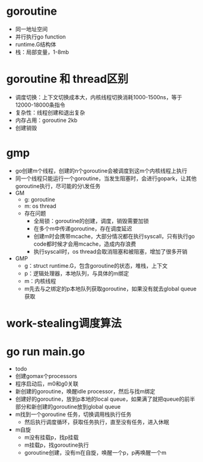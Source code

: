 # goroutine

- 同一地址空间
- 并行执行go function
- runtime.G结构体
- 栈：局部变量，1-8mb

# goroutine 和 thread区别

- 调度切换：上下文切换成本大，内核线程切换消耗1000-1500ns，等于12000-18000条指令
- 复杂性：线程创建和退出复杂
- 内存占用：goroutine 2kb
- 创建销毁

# gmp

- go创建m个线程，创建的n个goroutine会被调度到这m个内核线程上执行
- 同一个线程只能运行一个goroutine，当发生阻塞时，会进行gopark，让其他goroutine执行，尽可能的分\发任务
- GM
  - g: goroutine
  - m: os thread
  - 存在问题
    - 全局锁：goroutine的创建，调度，销毁需要加锁
    - 在多个m中传递goroutine，存在调度延迟
    - 创建m时会携带mcache，大部分情况都在执行syscall，只有执行go code都时候才会用mcache，造成内存浪费
    - 执行syscall时，os thread会取消阻塞和被阻塞，增加了很多开销
- GMP
  - g：struct runtime.G，包含goroutine的状态，堆栈，上下文
  - p：逻辑处理器，本地队列，与具体的m绑定
  - m：内核线程
  - m先去与之绑定的p本地队列获取goroutine，如果没有就去global queue获取 

# work-stealing调度算法




# go run main.go
- todo
- 创建gomax个processors
- 程序启动后，m0和g0关联
- 新创建的goroutine，唤醒idle processor，然后与找m绑定
- 创建好的goroutine，放到p本地的local queue，如果满了就把queue的前半部分和新创建的goroutine放到global queue
- m找到一个goroutine 任务，切换调用栈执行任务
  - 然后执行调度循环，获取任务执行，直至没有任务，进入休眠
- m自旋
  - m没有挂载p，找p挂载
  - m挂载p，找goroutine执行
  - goroutine创建，没有m在自旋，唤醒一个p，p再唤醒一个m
